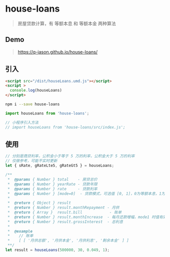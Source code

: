 # house-loans
> 房屋贷款计算，有 等额本息 和 等额本金 两种算法

## Demo
> https://q-jason.github.io/house-loans/

## 引入

```html
<script src="/dist/houseLoans.umd.js"></script>
<script >
  console.log(houseLoans)
</script>
```

```bash
npm i --save house-loans
```

```javascript
import houseLoans from 'house-loans';

// 小程序引入方法
// import houseLoans from 'house-loans/src/index.js';
```

## 使用

```javascript
// 分别是商贷利率，公积金小于等于 5 万的利率，公积金大于 5 万的利率
// 仅做参考，可能不实时更新
let { sRate, gRateLte5, gRateGt5 } = houseLoans;

/**
 *  @params { Number } total    - 房贷总价
 *  @params { Number } yearRate - 贷款年限
 *  @params { Number } rate     - 贷款利率
 *  @params { Number } [mode=0]  - 贷款模式，可选值 [0, 1]，0为等额本息，1为等额本金
 *
 *  @return { Object } result
 *  @return { Number } result.monthRepayment - 月供
 *  @return { Array }  result.bill            - 账单
 *  @return { Number } result.monthIncrease  - 每月还款增幅，mode1 时值有效
 *  @return { Number } result.grossInterest  - 总利息
 *
 *  @example
 *    // 账单
 *    [ [ '月供总额', '月供本金', '月供利息', '剩余本金' ] ]
 **/
let result = houseLoans(500000, 30, 0.049, 1);
```
